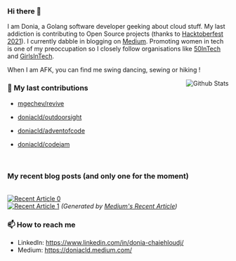 
### Hi there 👋

I am Donia, a Golang software developer geeking about cloud stuff. My last addiction is contributing to Open Source projects (thanks to [Hacktoberfest 2021](https://hacktoberfest.digitalocean.com/)). I currently dabble in blogging on [Medium](https://medium.com/@doniacld). Promoting women in tech is one of my preoccupation so I closely follow organisations like [50InTech](https://www.50intech.com/) and [GirlsInTech](https://girlsintech.org/).

When I am AFK, you can find me swing dancing, sewing or hiking !

<img alt="Github Stats" src="https://github-readme-stats.vercel.app/api?username=doniacld&show_icons=true&count_private=true&hide=stars&include_all_commits=true&theme=vue" align="right" />

### 🔭 My last contributions


- [mgechev/revive](https://github.com/mgechev/revive)
- [doniacld/outdoorsight](https://github.com/doniacld/outdoorsight)
- [doniacld/adventofcode](https://github.com/doniacld/adventofcode)
- [doniacld/codejam](https://github.com/doniacld/codejam)

  <br>
</div>

### My recent blog posts (and only one for the moment)

<br> <a target="_blank" href="https://github-readme-medium-recent-article.vercel.app/medium/@doniacld/0"><img src="https://github-readme-medium-recent-article.vercel.app/medium/@doniacld/0" alt="Recent Article 0"></a>
<br> <a target="_blank" href="https://github-readme-medium-recent-article.vercel.app/medium/@doniacld/1"><img src="https://github-readme-medium-recent-article.vercel.app/medium/@doniacld/1" alt="Recent Article 1"></a>
_(Generated by [Medium's Recent Article](https://github.com/bxcodec/github-readme-medium-recent-article))_

### 📫 How to reach me
- LinkedIn: https://www.linkedin.com/in/donia-chaiehloudj/
- Medium: https://doniacld.medium.com/
